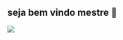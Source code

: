 ## seja bem vindo mestre 👋
![](https://media1.tenor.com/m/cvi5SF0zZI0AAAAd/%D1%87%D0%B5%D1%80%D0%BD%D1%8B%D0%B9.gif)
<!--
**henriquebarbosa01/henriquebarbosa01** is a ✨ _special_ ✨ repository because its `README.md` (this file) appears on your GitHub profile.

Here are some ideas to get you started:

- 🔭 I’m currently working on ...
- 🌱 I’m currently learning ...
- 👯 I’m looking to collaborate on ...
- 🤔 I’m looking for help with ...
- 💬 Ask me about ...
- 📫 How to reach me: ...
- 😄 Pronouns: ...
- ⚡ Fun fact: ...
-->
